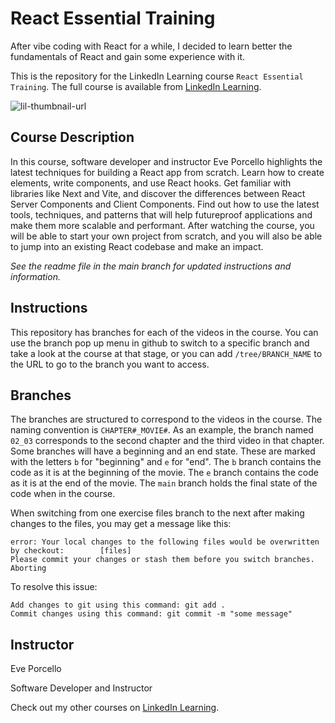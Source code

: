 # React Essential Training
After vibe coding with React for a while, I decided to learn better the fundamentals of React and gain some experience with it.


This is the repository for the LinkedIn Learning course `React Essential Training`. The full course is available from [LinkedIn Learning][lil-course-url].


![lil-thumbnail-url]

## Course Description

In this course, software developer and instructor Eve Porcello highlights the latest techniques for building a React app from scratch. Learn how to create elements, write components, and use React hooks. Get familiar with libraries like Next and Vite, and discover the differences between React Server Components and Client Components. Find out how to use the latest tools, techniques, and patterns that will help futureproof applications and make them more scalable and performant. After watching the course, you will be able to start your own project from scratch, and you will also be able to jump into an existing React codebase and make an impact.

_See the readme file in the main branch for updated instructions and information._
## Instructions
This repository has branches for each of the videos in the course. You can use the branch pop up menu in github to switch to a specific branch and take a look at the course at that stage, or you can add `/tree/BRANCH_NAME` to the URL to go to the branch you want to access.

## Branches
The branches are structured to correspond to the videos in the course. The naming convention is `CHAPTER#_MOVIE#`. As an example, the branch named `02_03` corresponds to the second chapter and the third video in that chapter. 
Some branches will have a beginning and an end state. These are marked with the letters `b` for "beginning" and `e` for "end". The `b` branch contains the code as it is at the beginning of the movie. The `e` branch contains the code as it is at the end of the movie. The `main` branch holds the final state of the code when in the course.

When switching from one exercise files branch to the next after making changes to the files, you may get a message like this:

    error: Your local changes to the following files would be overwritten by checkout:        [files]
    Please commit your changes or stash them before you switch branches.
    Aborting

To resolve this issue:
	
    Add changes to git using this command: git add .
	Commit changes using this command: git commit -m "some message"

## Instructor

Eve Porcello

Software Developer and Instructor

                            

Check out my other courses on [LinkedIn Learning](https://www.linkedin.com/learning/instructors/eve-porcello?u=104).

[0]: # (Replace these placeholder URLs with actual course URLs)

[lil-course-url]: [https://www.linkedin.com/learning/](https://www.linkedin.com/learning/react-essential-training-revision-fy24q4-codespaces)
[lil-thumbnail-url]: https://media.licdn.com/dms/image/v2/D4E0DAQEQanBdlbYzZQ/learning-public-crop_675_1200/learning-public-crop_675_1200/0/1726774657221?e=2147483647&v=beta&t=yktxYBcQLZ2WYzA9ECIEtxeMGUIPGrloWk7OBWPjJJg

